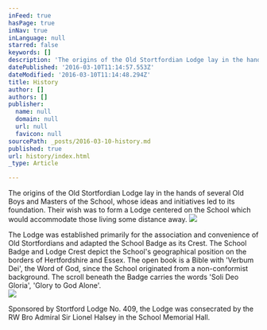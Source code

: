 ```yaml
---
inFeed: true
hasPage: true
inNav: true
inLanguage: null
starred: false
keywords: []
description: 'The origins of the Old Stortfordian Lodge lay in the hands of several Old Boys and Masters of the School, whose'
datePublished: '2016-03-10T11:14:57.553Z'
dateModified: '2016-03-10T11:14:48.294Z'
title: History
author: []
authors: []
publisher:
  name: null
  domain: null
  url: null
  favicon: null
sourcePath: _posts/2016-03-10-history.md
published: true
url: history/index.html
_type: Article

---
```

The origins of the Old Stortfordian Lodge lay in the hands of several Old Boys and Masters of the School, whose ideas and initiatives led to its foundation.  Their wish was to form a Lodge centered on the School which would accommodate those living some distance away. ![](https://the-grid-user-content.s3-us-west-2.amazonaws.com/dd125362-31f9-44d2-a68d-f4ba6fa88279.jpg)

The Lodge was established primarily for the association and convenience of Old Stortfordians and adapted the School Badge as its Crest.  The School Badge and Lodge Crest depict the School's geographical position on the borders of Hertfordshire and Essex. The open book is a Bible with 'Verbum Dei', the Word of God, since the School originated from a non-conformist background. The scroll beneath the Badge carries the words 'Soli Deo Gloria', 'Glory to God Alone'.  
![](https://the-grid-user-content.s3-us-west-2.amazonaws.com/7da69671-8dcf-4e93-834a-3be07a51fcf2.jpg)

Sponsored by Stortford Lodge No. 409, the Lodge was consecrated by the RW Bro Admiral Sir Lionel Halsey in the School Memorial Hall.